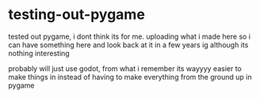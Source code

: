 # testing-out-pygame
tested out pygame, i dont think its for me. uploading what i made here so i can have something here and look back at it in a few years ig although its nothing interesting

probably will just use godot, from what i remember its wayyyy easier to make things in instead of having to make everything from the ground up in pygame
